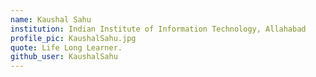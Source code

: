 ```yaml
---
name: Kaushal Sahu
institution: Indian Institute of Information Technology, Allahabad
profile_pic: KaushalSahu.jpg
quote: Life Long Learner.
github_user: KaushalSahu
---
```

